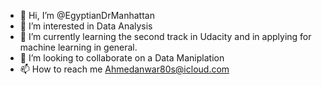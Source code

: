 - 👋 Hi, I’m @EgyptianDrManhattan
- 👀 I’m interested in Data Analysis
- 🌱 I’m currently learning the second track in Udacity and in applying for machine learning in general.
- 💞️ I’m looking to collaborate on a Data Maniplation 
- 📫 How to reach me Ahmedanwar80s@icloud.com

<!---
EgyptianDrManhattan/EgyptianDrManhattan is a ✨ special ✨ repository because its `README.md` (this file) appears on your GitHub profile.
You can click the Preview link to take a look at your changes.
--->

